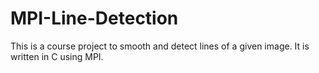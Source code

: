 # MPI-Line-Detection
This is a course project to smooth and detect lines of a given image. It is written in C using MPI.
